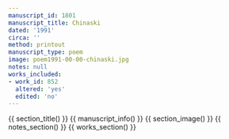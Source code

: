 ```yaml
---
manuscript_id: 1801
manuscript_title: Chinaski
dated: '1991'
circa: ''
method: printout
manuscript_type: poem
image: poem1991-00-00-chinaski.jpg
notes: null
works_included:
- work_id: 852
  altered: 'yes'
  edited: 'no'
---
```


{{ section_title() }}
{{ manuscript_info() }}
{{ section_image() }}
{{ notes_section() }}
{{ works_section() }}

